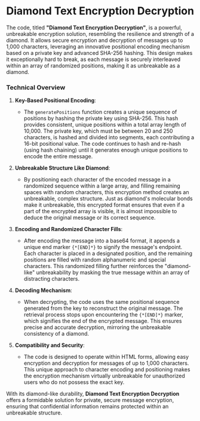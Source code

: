 <H1>Diamond Text Encryption Decryption</H1>

<p>The code, titled <strong>"Diamond Text Encryption Decryption"</strong>, is a powerful, unbreakable encryption solution, resembling the resilience and strength of a diamond. It allows secure encryption and decryption of messages up to 1,000 characters, leveraging an innovative positional encoding mechanism based on a private key and advanced SHA-256 hashing. This design makes it exceptionally hard to break, as each message is securely interleaved within an array of randomized positions, making it as unbreakable as a diamond.</p>
<h3>Technical Overview</h3>
<ol>
<li>
<p><strong>Key-Based Positional Encoding</strong>:</p>
<ul>
<li>The <code>generatePositions</code> function creates a unique sequence of positions by hashing the private key using SHA-256. This hash provides consistent, unique positions within a total array length of 10,000. The private key, which must be between 20 and 250 characters, is hashed and divided into segments, each contributing a 16-bit positional value. The code continues to hash and re-hash (using hash chaining) until it generates enough unique positions to encode the entire message.</li>
</ul>
</li>
<li>
<p><strong>Unbreakable Structure Like Diamond</strong>:</p>
<ul>
<li>By positioning each character of the encoded message in a randomized sequence within a large array, and filling remaining spaces with random characters, this encryption method creates an unbreakable, complex structure. Just as diamond's molecular bonds make it unbreakable, this encrypted format ensures that even if a part of the encrypted array is visible, it is almost impossible to deduce the original message or its correct sequence.</li>
</ul>
</li>
<li>
<p><strong>Encoding and Randomized Character Fills</strong>:</p>
<ul>
<li>After encoding the message into a base64 format, it appends a unique end marker <code>{*[END]*}</code> to signify the message's endpoint. Each character is placed in a designated position, and the remaining positions are filled with random alphanumeric and special characters. This randomized filling further reinforces the "diamond-like" unbreakability by masking the true message within an array of distracting characters.</li>
</ul>
</li>
<li>
<p><strong>Decoding Mechanism</strong>:</p>
<ul>
<li>When decrypting, the code uses the same positional sequence generated from the key to reconstruct the original message. The retrieval process stops upon encountering the <code>{*[END]*}</code> marker, which signifies the end of the encrypted message. This ensures precise and accurate decryption, mirroring the unbreakable consistency of a diamond.</li>
</ul>
</li>
<li>
<p><strong>Compatibility and Security</strong>:</p>
<ul>
<li>The code is designed to operate within HTML forms, allowing easy encryption and decryption for messages of up to 1,000 characters. This unique approach to character encoding and positioning makes the encryption mechanism virtually unbreakable for unauthorized users who do not possess the exact key.</li>
</ul>
</li>
</ol>
<p>With its diamond-like durability, <strong>Diamond Text Encryption Decryption</strong> offers a formidable solution for private, secure message encryption, ensuring that confidential information remains protected within an unbreakable structure.</p>
